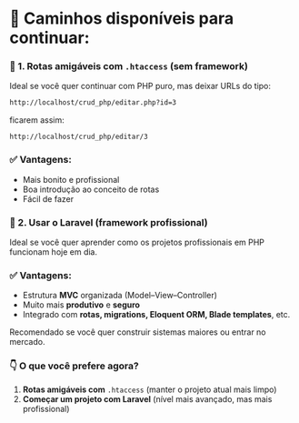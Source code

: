 # 🔀 Caminhos disponíveis para continuar:
### 🔹 1. Rotas amigáveis com `.htaccess` (sem framework)
Ideal se você quer continuar com PHP puro, mas deixar URLs do tipo:
```bash
http://localhost/crud_php/editar.php?id=3

```
ficarem assim:
```arduino
http://localhost/crud_php/editar/3

```
### ✅ Vantagens:
  * Mais bonito e profissional
  * Boa introdução ao conceito de rotas
  * Fácil de fazer

### 🔹 2. Usar o Laravel (framework profissional)
Ideal se você quer aprender como os projetos profissionais em PHP funcionam hoje em dia.

### ✅ Vantagens:
  * Estrutura **MVC** organizada (Model–View–Controller)
  * Muito mais **produtivo** e **seguro**
  * Integrado com **rotas, migrations, Eloquent ORM, Blade templates**, etc.

Recomendado se você quer construir sistemas maiores ou entrar no mercado.

### 👇 O que você prefere agora?
1. **Rotas amigáveis com** `.htaccess` (manter o projeto atual mais limpo)
2. **Começar um projeto com Laravel** (nível mais avançado, mas mais profissional)
